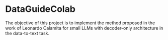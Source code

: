 # DataGuideColab
The objective of this project is to implement the method proposed in the work of Leonardo Calamita for small LLMs with decoder-only architecture in the data-to-text task.
